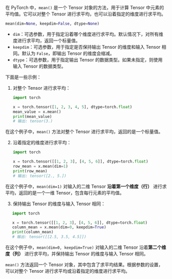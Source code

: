 在 PyTorch 中，`mean()` 是一个 Tensor 对象的方法，用于计算 Tensor 中元素的平均值。它可以对整个 Tensor 进行求平均，也可以沿着指定的维度进行求平均。
```python
mean(dim=None, keepdim=False, dtype=None)
```
  - `dim`：可选参数，用于指定沿着哪个维度进行求平均。默认情况下，对所有维度进行求平均，返回一个标量值。
  - `keepdim`：可选参数，用于指定是否保持输出 Tensor 的维度和输入 Tensor 相同。默认为 `False`，即输出 Tensor 的维度会缩减。
  - `dtype`：可选参数，用于指定输出 Tensor 的数据类型。如果未指定，则使用输入 Tensor 的数据类型。

下面是一些示例：
1. 对整个 Tensor 进行求平均：
   ```python
   import torch

   x = torch.tensor([1, 2, 3, 4, 5], dtype=torch.float)
   mean_value = x.mean()
   print(mean_value)
   # 输出: tensor(3.)
   ```
在这个例子中，`mean()` 方法对整个 Tensor 进行求平均，返回的是一个标量值。

2. 沿着指定的维度进行求平均：
   ```python
   import torch

   x = torch.tensor([[1, 2, 3], [4, 5, 6]], dtype=torch.float)
   row_mean = x.mean(dim=1)
   print(row_mean)
   # 输出: tensor([2., 5.])
   ```
在这个例子中，`mean(dim=1)` 对输入的二维 Tensor **沿着第一个维度（行）** 进行求平均，返回的是一个一维 Tensor，包含每行元素的平均值。

3. 保持输出 Tensor 的维度与输入 Tensor 相同：
```python
   import torch

   x = torch.tensor([[1, 2, 3], [4, 5, 6]], dtype=torch.float)
   column_mean = x.mean(dim=0, keepdim=True)
   print(column_mean)
   # 输出: tensor([[2.5, 3.5, 4.5]])
   ```
在这个例子中，`mean(dim=0, keepdim=True)` 对输入的二维 Tensor 沿着**第二个维度（列）** 进行求平均，并保持输出 Tensor 的维度与输入 Tensor 相同。

`mean()` 方法返回一个 Tensor 对象，其中包含了求平均结果。根据参数的设置，可以对整个 Tensor 进行求平均或沿着指定的维度进行求平均。
